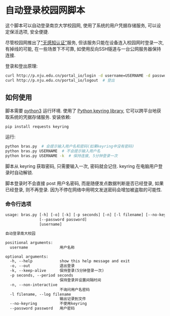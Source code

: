 # 自动登录校园网脚本

这个脚本可以自动登录南京大学校园网, 使用了系统的用户凭据存储服务, 可以设定保活选项, 安全便捷.

尽管校园网推出了["无感知认证"](https://itsc.nju.edu.cn/21611/listm.htm)服务, 但该服务只能在设备连入校园网时登录一次, 有掉线的可能, 在一些场景下不可靠, 如使用反向SSH隧道与一台公网服务器保持连接.

登录和登出原理:

```bash
curl http://p.nju.edu.cn/portal_io/login -d username=USERNAME -d password=PASSWORD  # 登录
curl http://p.nju.edu.cn/portal_io/logout  # 登出
```

## 如何使用

脚本需要 [python3](https://www.python.org/downloads/) 运行环境. 使用了 [Python keyring library](https://pypi.org/project/keyring/), 它可以跨平台地获取系统的凭据存储服务. 安装依赖:

```bash
pip install requests keyring
```

运行:

```bash
python bras.py  # 会提示输入用户名和密码(如果keyring中没有密码)
python bras.py USERNAME  # 不会提示输入用户名
python bras.py USERNAME -k  # 保持连接, 5分钟登录一次
```

脚本从 keyring 获取密码, 只需要输入一次, 密码就会记住. keyring 在电脑用户登录时自动解锁.

脚本登录时不会直接 post 用户名密码, 而是随便发点数据判断是否已经登录, 如果已经登录, 则不再登录. 因为不停在网络中用明文发送密码会增加被盗取的可能性.

### 命令行选项

```txt
usage: bras.py [-h] [-o] [-k] [-p seconds] [-n] [-l filename] [--no-keyring]
               [--password password]
               [username]

自动登录南大校园

positional arguments:
  username              用户名称

optional arguments:
  -h, --help            show this help message and exit
  -o, --out             退出登录
  -k, --keep-alive      保持登录(5分钟登录一次)
  -p seconds, --period seconds
                        保持登录并设置间隔时间
  -n, --non-interactive
                        不询问用户名密码
  -l filename, --log filename
                        输出记录到文件
  --no-keyring          不使用keyring
  --password password   用户密码
```
